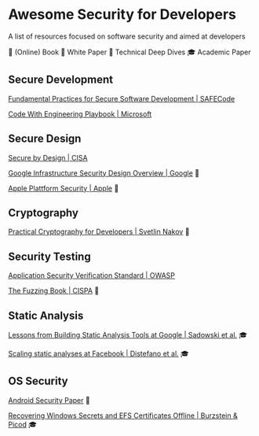 # Awesome Security for Developers
A list of resources focused on software security and aimed at developers

:book: (Online) Book
:bookmark_tabs: White Paper
:ledger: Technical Deep Dives
:mortar_board: Academic Paper

## Secure Development
[Fundamental Practices for Secure Software Development | SAFECode](https://safecode.org/wp-content/uploads/2018/03/SAFECode_Fundamental_Practices_for_Secure_Software_Development_March_2018.pdf)

[Code With Engineering Playbook | Microsoft](https://microsoft.github.io/code-with-engineering-playbook/security/)

## Secure Design
[Secure by Design | CISA](https://www.cisa.gov/securebydesign)

[Google Infrastructure Security Design Overview | Google](https://cloud.google.com/docs/security/infrastructure/design) :bookmark_tabs:

[Apple Plattform Security | Apple](https://help.apple.com/pdf/security/en_US/apple-platform-security-guide.pdf) :ledger: 

## Cryptography
[Practical Cryptography for Developers | Svetlin Nakov](https://cryptobook.nakov.com/) :book:

## Security Testing
[Application Security Verification Standard | OWASP](https://owasp.org/www-project-application-security-verification-standard/)

[The Fuzzing Book | CISPA](https://www.fuzzingbook.org/) :book:

## Static Analysis
[Lessons from Building Static Analysis Tools at Google | Sadowski et al.](https://doi.org/10.1145/3188720) :mortar_board:

[Scaling static analyses at Facebook | Distefano et al.](https://doi.org/10.1145/3338112) :mortar_board:

## OS Security
[Android Security Paper](https://source.android.com/docs/security/overview/reports) :ledger: 

[Recovering Windows Secrets and EFS Certificates Offline | Burzstein & Picod](https://www.usenix.org/legacy/event/woot10/tech/full_papers/Burzstein.pdf) :mortar_board: